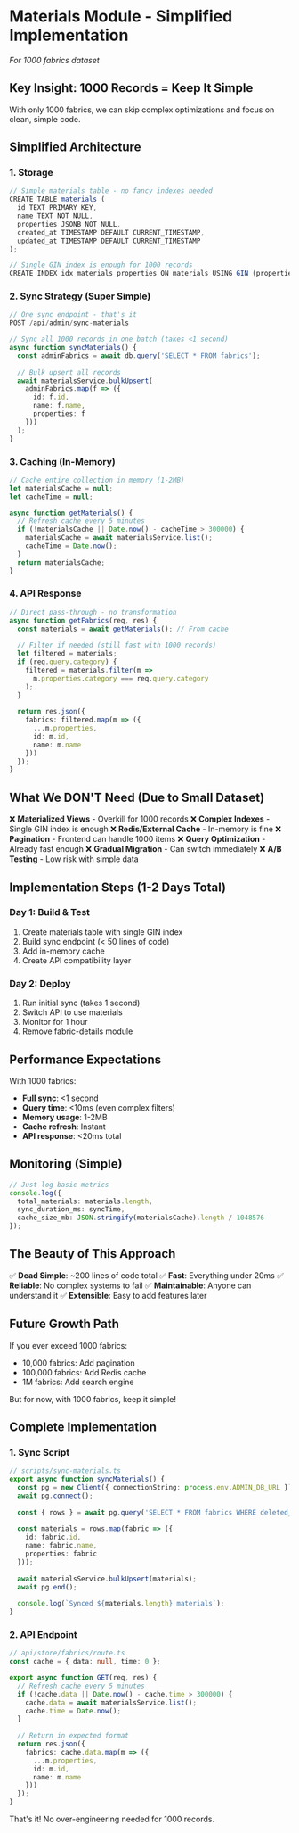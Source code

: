 # Materials Module - Simplified Implementation
*For 1000 fabrics dataset*

## Key Insight: 1000 Records = Keep It Simple

With only 1000 fabrics, we can skip complex optimizations and focus on clean, simple code.

## Simplified Architecture

### 1. Storage
```typescript
// Simple materials table - no fancy indexes needed
CREATE TABLE materials (
  id TEXT PRIMARY KEY,
  name TEXT NOT NULL,
  properties JSONB NOT NULL,
  created_at TIMESTAMP DEFAULT CURRENT_TIMESTAMP,
  updated_at TIMESTAMP DEFAULT CURRENT_TIMESTAMP
);

// Single GIN index is enough for 1000 records
CREATE INDEX idx_materials_properties ON materials USING GIN (properties);
```

### 2. Sync Strategy (Super Simple)
```typescript
// One sync endpoint - that's it
POST /api/admin/sync-materials

// Sync all 1000 records in one batch (takes <1 second)
async function syncMaterials() {
  const adminFabrics = await db.query('SELECT * FROM fabrics');
  
  // Bulk upsert all records
  await materialsService.bulkUpsert(
    adminFabrics.map(f => ({
      id: f.id,
      name: f.name,
      properties: f
    }))
  );
}
```

### 3. Caching (In-Memory)
```typescript
// Cache entire collection in memory (1-2MB)
let materialsCache = null;
let cacheTime = null;

async function getMaterials() {
  // Refresh cache every 5 minutes
  if (!materialsCache || Date.now() - cacheTime > 300000) {
    materialsCache = await materialsService.list();
    cacheTime = Date.now();
  }
  return materialsCache;
}
```

### 4. API Response
```typescript
// Direct pass-through - no transformation
async function getFabrics(req, res) {
  const materials = await getMaterials(); // From cache
  
  // Filter if needed (still fast with 1000 records)
  let filtered = materials;
  if (req.query.category) {
    filtered = materials.filter(m => 
      m.properties.category === req.query.category
    );
  }
  
  return res.json({
    fabrics: filtered.map(m => ({
      ...m.properties,
      id: m.id,
      name: m.name
    }))
  });
}
```

## What We DON'T Need (Due to Small Dataset)

❌ **Materialized Views** - Overkill for 1000 records
❌ **Complex Indexes** - Single GIN index is enough
❌ **Redis/External Cache** - In-memory is fine
❌ **Pagination** - Frontend can handle 1000 items
❌ **Query Optimization** - Already fast enough
❌ **Gradual Migration** - Can switch immediately
❌ **A/B Testing** - Low risk with simple data

## Implementation Steps (1-2 Days Total)

### Day 1: Build & Test
1. Create materials table with single GIN index
2. Build sync endpoint (< 50 lines of code)
3. Add in-memory cache
4. Create API compatibility layer

### Day 2: Deploy
1. Run initial sync (takes 1 second)
2. Switch API to use materials
3. Monitor for 1 hour
4. Remove fabric-details module

## Performance Expectations

With 1000 fabrics:
- **Full sync**: <1 second
- **Query time**: <10ms (even complex filters)
- **Memory usage**: 1-2MB
- **Cache refresh**: Instant
- **API response**: <20ms total

## Monitoring (Simple)

```typescript
// Just log basic metrics
console.log({
  total_materials: materials.length,
  sync_duration_ms: syncTime,
  cache_size_mb: JSON.stringify(materialsCache).length / 1048576
});
```

## The Beauty of This Approach

✅ **Dead Simple**: ~200 lines of code total
✅ **Fast**: Everything under 20ms
✅ **Reliable**: No complex systems to fail
✅ **Maintainable**: Anyone can understand it
✅ **Extensible**: Easy to add features later

## Future Growth Path

If you ever exceed 1000 fabrics:
- 10,000 fabrics: Add pagination
- 100,000 fabrics: Add Redis cache
- 1M fabrics: Add search engine

But for now, with 1000 fabrics, keep it simple!

## Complete Implementation

### 1. Sync Script
```typescript
// scripts/sync-materials.ts
export async function syncMaterials() {
  const pg = new Client({ connectionString: process.env.ADMIN_DB_URL });
  await pg.connect();
  
  const { rows } = await pg.query('SELECT * FROM fabrics WHERE deleted_at IS NULL');
  
  const materials = rows.map(fabric => ({
    id: fabric.id,
    name: fabric.name,
    properties: fabric
  }));
  
  await materialsService.bulkUpsert(materials);
  await pg.end();
  
  console.log(`Synced ${materials.length} materials`);
}
```

### 2. API Endpoint
```typescript
// api/store/fabrics/route.ts
const cache = { data: null, time: 0 };

export async function GET(req, res) {
  // Refresh cache every 5 minutes
  if (!cache.data || Date.now() - cache.time > 300000) {
    cache.data = await materialsService.list();
    cache.time = Date.now();
  }
  
  // Return in expected format
  return res.json({
    fabrics: cache.data.map(m => ({
      ...m.properties,
      id: m.id,
      name: m.name
    }))
  });
}
```

That's it! No over-engineering needed for 1000 records.